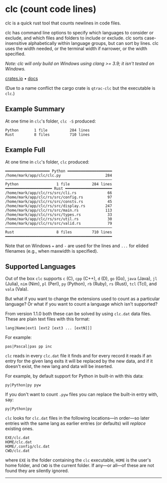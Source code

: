 # clc (count code lines)

clc is a quick rust tool that counts newlines in code files.

clc has command line options to specify which languages to consider or
exclude, and which files and folders to include or exclude. clc sorts
case-insensitive alphabetically within language groups, but can sort by
lines. clc uses the width needed, or the terminal width if narrower, or the
width specified.

_Note: clc will only build on Windows using clang >= 3.9; it isn't tested on
Windows._

[crates.io](https://crates.io/crates/qtrac-clc) •
[docs](https://docs.rs/clc/latest/qtrac-clc/)

(Due to a name conflict the cargo crate is `qtrac-clc` but the executable is
`clc`.)

## Example Summary

At one time in ``clc``'s folder, `clc -S` produced:

```
Python       1 file          284 lines
Rust         8 files         710 lines
```

## Example Full

At one time in ``clc``'s folder, `clc` produced:

```
━━━━━━━━━━━━━━━━━━━━ Python ━━━━━━━━━━━━━━━━━━━━
/home/mark/app/clc/clc.py                    284
────────────────────────────────────────────────
Python                 1 file          284 lines
━━━━━━━━━━━━━━━━━━━━━ Rust ━━━━━━━━━━━━━━━━━━━━━
/home/mark/app/clc/rs/src/cli.rs              66
/home/mark/app/clc/rs/src/config.rs           97
/home/mark/app/clc/rs/src/consts.rs           45
/home/mark/app/clc/rs/src/display.rs         247
/home/mark/app/clc/rs/src/main.rs            113
/home/mark/app/clc/rs/src/types.rs            33
/home/mark/app/clc/rs/src/util.rs             30
/home/mark/app/clc/rs/src/valid.rs            79
────────────────────────────────────────────────
Rust                   8 files         710 lines
━━━━━━━━━━━━━━━━━━━━━━━━━━━━━━━━━━━━━━━━━━━━━━━━
```

Note that on Windows `=` and `-` are used for the lines and `...` for elided
filenames (e.g., when maxwidth is specified).

## Supported Languages

Out of the box `clc` supports
`c` (C), `cpp` (C++), `d` (D), `go` (Go), `java` (Java), `jl` (Julia),
`nim` (Nim), `pl` (Perl), `py` (Python), `rb` (Ruby), `rs` (Rust),
`tcl` (Tcl), and `vala` (Vala).

But what if you want to change the extensions used to count as a particular
language? Or what if you want to count a language which isn't supported?

From version 1.1.0 both these can be solved by using `clc.dat` data files.
These are plain text files with this format:

    lang|Name|ext1 [ext2 [ext3 ... [extN]]]

For example:

    pas|Pascal|pas pp inc

`clc` reads in every `clc.dat` file it finds and for every record it reads
if an entry for the given lang exits it will be replaced by the new data,
and if it doesn't exist, the new lang and data will be inserted.

For example, by default support for Python in built-in with this data:

    py|Python|py pyw

If you don't want to count `.pyw` files you can replace the built-in entry
with, say:

    py|Python|py

`clc` looks for `clc.dat` files in the following locations—in order—so later
entries with the same lang as earlier entries (or defaults) will _replace_
existing ones.

    EXE/clc.dat
    HOME/clc.dat
    HOME/.config/clc.dat
    CWD/clc.dat

where `EXE` is the folder containing the `clc` executable, `HOME` is the
user's home folder, and `CWD` is the current folder. If any—or all—of these
are not found they are silently ignored.

---
